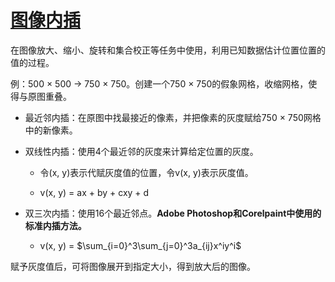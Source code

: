 # [图像内插](./Base_Knowledge.py)
在图像放大、缩小、旋转和集合校正等任务中使用，利用已知数据估计位置位置的值的过程。

例：500 × 500 -> 750 × 750。创建一个750 × 750的假象网格，收缩网格，使得与原图重叠。

* 最近邻内插：在原图中找最接近的像素，并把像素的灰度赋给750 × 750网格中的新像素。
* 双线性内插：使用4个最近邻的灰度来计算给定位置的灰度。
    
    * 令(x, y)表示代赋灰度值的位置，令v(x, y)表示灰度值。
            
    * v(x, y) = ax + by + cxy + d
* 双三次内插：使用16个最近邻点。**Adobe Photoshop和Corelpaint中使用的标准内插方法。**
    * v(x, y) = $\sum_{i=0}^3\sum_{j=0}^3a_{ij}x^iy^i$

赋予灰度值后，可将图像展开到指定大小，得到放大后的图像。

